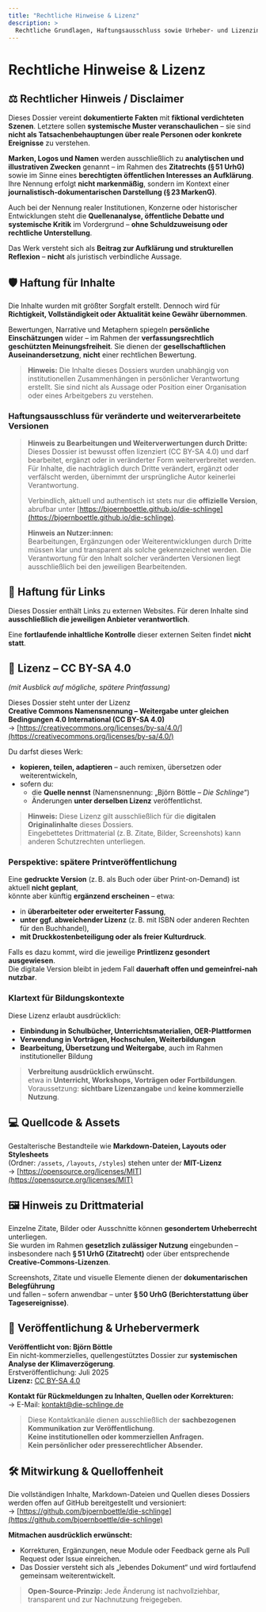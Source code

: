 ```yaml
---
title: "Rechtliche Hinweise & Lizenz"
description: >
  Rechtliche Grundlagen, Haftungsausschluss sowie Urheber‑ und Lizenzinformationen zum Dossier »Die Schlinge«.
---
```


# Rechtliche Hinweise & Lizenz

## ⚖️ Rechtlicher Hinweis / Disclaimer

Dieses Dossier vereint **dokumentierte Fakten** mit **fiktional verdichteten Szenen**. Letztere sollen **systemische Muster veranschaulichen** – sie sind **nicht als Tatsachenbehauptungen über reale Personen oder konkrete Ereignisse** zu verstehen.

**Marken, Logos und Namen** werden ausschließlich zu **analytischen und illustrativen Zwecken** genannt – im Rahmen des **Zitatrechts (§ 51 UrhG)** sowie im Sinne eines **berechtigten öffentlichen Interesses an Aufklärung**. Ihre Nennung erfolgt **nicht markenmäßig**, sondern im Kontext einer **journalistisch-dokumentarischen Darstellung (§ 23 MarkenG)**.

Auch bei der Nennung realer Institutionen, Konzerne oder historischer Entwicklungen steht die **Quellenanalyse, öffentliche Debatte und systemische Kritik** im Vordergrund – **ohne Schuldzuweisung oder rechtliche Unterstellung**.

Das Werk versteht sich als **Beitrag zur Aufklärung und strukturellen Reflexion** – **nicht** als juristisch verbindliche Aussage.

## 🛡️ Haftung für Inhalte

Die Inhalte wurden mit größter Sorgfalt erstellt. Dennoch wird für **Richtigkeit, Vollständigkeit oder Aktualität keine Gewähr übernommen**.

Bewertungen, Narrative und Metaphern spiegeln **persönliche Einschätzungen** wider – im Rahmen der **verfassungsrechtlich geschützten Meinungsfreiheit**. Sie dienen der **gesellschaftlichen Auseinandersetzung**, **nicht** einer rechtlichen Bewertung.

> **Hinweis:** Die Inhalte dieses Dossiers wurden unabhängig von institutionellen Zusammenhängen in persönlicher Verantwortung erstellt. Sie sind nicht als Aussage oder Position einer Organisation oder eines Arbeitgebers zu verstehen.

### Haftungsausschluss für veränderte und weiterverarbeitete Versionen

> **Hinweis zu Bearbeitungen und Weiterverwertungen durch Dritte:**\
> Dieses Dossier ist bewusst offen lizenziert (CC BY-SA 4.0) und darf bearbeitet, ergänzt oder in veränderter Form weiterverbreitet werden.\
> Für Inhalte, die nachträglich durch Dritte verändert, ergänzt oder verfälscht werden, übernimmt der ursprüngliche Autor keinerlei Verantwortung.
>
> Verbindlich, aktuell und authentisch ist stets nur die **offizielle Version**, abrufbar unter [https://bjoernboettle.github.io/die-schlinge](https://bjoernboettle.github.io/die-schlinge).
>
> **Hinweis an Nutzer:innen:**\
> Bearbeitungen, Ergänzungen oder Weiterentwicklungen durch Dritte müssen klar und transparent als solche gekennzeichnet werden. Die Verantwortung für den Inhalt solcher veränderten Versionen liegt ausschließlich bei den jeweiligen Bearbeitenden.

## 🔗 Haftung für Links

Dieses Dossier enthält Links zu externen Websites. Für deren Inhalte sind **ausschließlich die jeweiligen Anbieter verantwortlich**.

Eine **fortlaufende inhaltliche Kontrolle** dieser externen Seiten findet **nicht statt**.

## 📄 Lizenz – CC BY-SA 4.0

_(mit Ausblick auf mögliche, spätere Printfassung)_

Dieses Dossier steht unter der Lizenz\
**Creative Commons Namensnennung – Weitergabe unter gleichen Bedingungen 4.0 International (CC BY-SA 4.0)**\
→ [https://creativecommons.org/licenses/by-sa/4.0/](https://creativecommons.org/licenses/by-sa/4.0/)

Du darfst dieses Werk:

- **kopieren, teilen, adaptieren** – auch remixen, übersetzen oder weiterentwickeln,
- sofern du:
  - die **Quelle nennst** (Namensnennung: „Björn Böttle – _Die Schlinge_“)
  - Änderungen **unter derselben Lizenz** veröffentlichst.

> **Hinweis:** Diese Lizenz gilt ausschließlich für die **digitalen Originalinhalte** dieses Dossiers.\
> Eingebettetes Drittmaterial (z. B. Zitate, Bilder, Screenshots) kann anderen Schutzrechten unterliegen.

### Perspektive: spätere Printveröffentlichung

Eine **gedruckte Version** (z. B. als Buch oder über Print-on-Demand) ist aktuell **nicht geplant**,\
könnte aber künftig **ergänzend erscheinen** – etwa:

- in **überarbeiteter oder erweiterter Fassung**,
- **unter ggf. abweichender Lizenz** (z. B. mit ISBN oder anderen Rechten für den Buchhandel),
- **mit Druckkostenbeteiligung oder als freier Kulturdruck**.

Falls es dazu kommt, wird die jeweilige **Printlizenz gesondert ausgewiesen**.\
Die digitale Version bleibt in jedem Fall **dauerhaft offen und gemeinfrei-nah nutzbar**.

### Klartext für Bildungskontexte

Diese Lizenz erlaubt ausdrücklich:

- **Einbindung in Schulbücher, Unterrichtsmaterialien, OER-Plattformen**
- **Verwendung in Vorträgen, Hochschulen, Weiterbildungen**
- **Bearbeitung, Übersetzung und Weitergabe**, auch im Rahmen institutioneller Bildung

> **Verbreitung ausdrücklich erwünscht.**\
> etwa in **Unterricht, Workshops, Vorträgen oder Fortbildungen**.\
> Voraussetzung: **sichtbare Lizenzangabe** und **keine kommerzielle Nutzung**.

## 💻 Quellcode & Assets

Gestalterische Bestandteile wie **Markdown-Dateien, Layouts oder Stylesheets**\
(Ordner: `/assets`, `/layouts`, `/styles`) stehen unter der **MIT-Lizenz**\
→ [https://opensource.org/licenses/MIT](https://opensource.org/licenses/MIT)

## 🖼️ Hinweis zu Drittmaterial

Einzelne Zitate, Bilder oder Ausschnitte können **gesondertem Urheberrecht** unterliegen.\
Sie wurden im Rahmen **gesetzlich zulässiger Nutzung** eingebunden – insbesondere nach **§ 51 UrhG (Zitatrecht)** oder über entsprechende **Creative-Commons-Lizenzen**.

Screenshots, Zitate und visuelle Elemente dienen der **dokumentarischen Belegführung**\
und fallen – sofern anwendbar – unter **§ 50 UrhG (Berichterstattung über Tagesereignisse)**.

## 🧾 Veröffentlichung & Urhebervermerk

**Veröffentlicht von: Björn Böttle**\
Ein nicht-kommerzielles, quellengestütztes Dossier zur **systemischen Analyse der Klimaverzögerung**.\
Erstveröffentlichung: Juli 2025\
**Lizenz:** [CC BY-SA 4.0](https://creativecommons.org/licenses/by-sa/4.0/)

**Kontakt für Rückmeldungen zu Inhalten, Quellen oder Korrekturen:**\
→ E-Mail: [kontakt@die-schlinge.de](mailto:kontakt@die-schlinge.de)

> Diese Kontaktkanäle dienen ausschließlich der **sachbezogenen Kommunikation zur Veröffentlichung**.\
> **Keine institutionellen oder kommerziellen Anfragen.**\
> **Kein persönlicher oder presserechtlicher Absender.**

## 🛠️ Mitwirkung & Quelloffenheit

Die vollständigen Inhalte, Markdown-Dateien und Quellen dieses Dossiers werden offen auf GitHub bereitgestellt und versioniert:\
→ [https://github.com/bjoernboettle/die-schlinge](https://github.com/bjoernboettle/die-schlinge)

**Mitmachen ausdrücklich erwünscht:**

- Korrekturen, Ergänzungen, neue Module oder Feedback gerne als Pull Request oder Issue einreichen.
- Das Dossier versteht sich als „lebendes Dokument“ und wird fortlaufend gemeinsam weiterentwickelt.

> **Open-Source-Prinzip:** Jede Änderung ist nachvollziehbar, transparent und zur Nachnutzung freigegeben.

<Footer />
